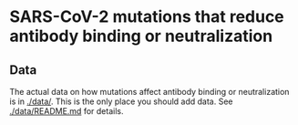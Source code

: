 # SARS-CoV-2 mutations that reduce antibody binding or neutralization

## Data
The actual data on how mutations affect antibody binding or neutralization is in [./data/](data).
This is the only place you should add data.
See [./data/README.md](data/README.md) for details.
 
